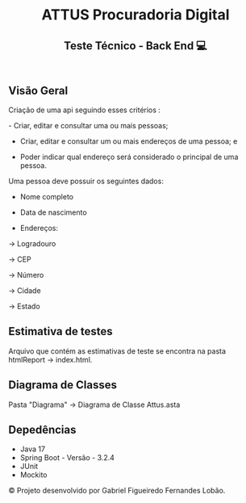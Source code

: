 <html lang="en">
<head>
    <meta charset="UTF-8">
    <meta name="viewport" content="width=device-width, initial-scale=1.0">
</head>
<body>
    <div class="container">
        <header>
            <h1>ATTUS Procuradoria Digital</h1>
            <h2>Teste Técnico - Back End 💻</h2>
        </header>
        <section>
            <h2>Visão Geral</h2>
            <p>Criação de uma api seguindo esses critérios : </p>
            <p>- Criar, editar e consultar uma ou mais pessoas;

- Criar, editar e consultar um ou mais endereços de uma pessoa; e

- Poder indicar qual endereço será considerado o principal de uma pessoa.

Uma pessoa deve possuir os seguintes dados: 

- Nome completo

- Data de nascimento

- Endereços:

-> Logradouro

-> CEP

-> Número

-> Cidade

-> Estado</p>

<p>
    <h1>Estimativa de testes</h1>
    Arquivo que contém as estimativas de teste se encontra na pasta htmlReport -> index.html.
</p>
<p>
    <h1>Diagrama de Classes</h1>
    Pasta "Diagrama" -> Diagrama de Classe Attus.asta
</p>
        </section>
        <section>
            <h2>Depedências</h2>
            <ul>
                <li>Java 17</li>
                <li>Spring Boot - Versão - 3.2.4</li>
                <li>JUnit</li>
                <li>Mockito</li>
            </ul>
        </section>
        <footer>
            <p>© Projeto desenvolvido por Gabriel Figueiredo Fernandes Lobão.</p>
        </footer>
    </div>
</body>
</html>
